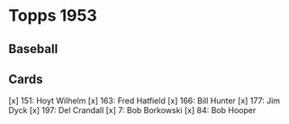 # Topps 1953 
## Baseball

## Cards

[x] 151: Hoyt Wilhelm
[x] 163: Fred Hatfield
[x] 166: Bill Hunter
[x] 177: Jim Dyck
[x] 197: Del Crandall
[x] 7: Bob Borkowski
[x] 84: Bob Hooper
